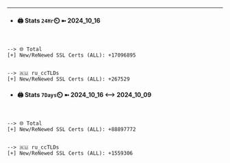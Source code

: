 

---
- #### 🖨️ **Stats** `24Hr`⏲️ ➼ 2024_10_16
```console


--> 🌐 Total
[+] New/ReNewed SSL Certs (ALL): +17096895


--> 🇷🇺 ru_ccTLDs
[+] New/ReNewed SSL Certs (ALL): +267529

```

- #### 🖨️ **Stats** `7Days`⏲️ ➼ 2024_10_16 <--> 2024_10_09
```console


--> 🌐 Total
[+] New/ReNewed SSL Certs (ALL): +88897772


--> 🇷🇺 ru_ccTLDs
[+] New/ReNewed SSL Certs (ALL): +1559306

```

